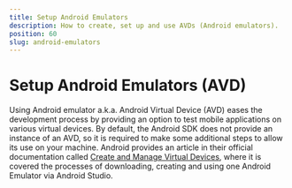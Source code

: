 ```yaml
---
title: Setup Android Emulators
description: How to create, set up and use AVDs (Android emulators).
position: 60
slug: android-emulators
---
```


# Setup Android Emulators (AVD)

Using Android emulator a.k.a. Android Virtual Device (AVD) eases the development process by providing an option to test mobile applications on various virtual devices. By default, the Android SDK does not provide an instance of an AVD, so it is required to make some additional steps to allow its use on your machine. 
Android provides an article in their official documentation called [Create and Manage Virtual Devices](https://developer.android.com/studio/run/managing-avds.html), where it is covered the processes of downloading, creating and using one Android Emulator via Android Studio.










































































































































































































































































































































































































































































































































































































































































































































































